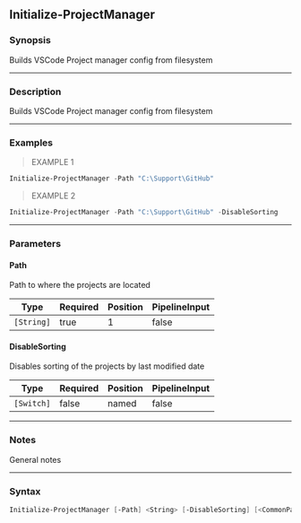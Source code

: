 Initialize-ProjectManager
-------------------------

### Synopsis
Builds VSCode Project manager config from filesystem

---

### Description

Builds VSCode Project manager config from filesystem

---

### Examples
> EXAMPLE 1

```PowerShell
Initialize-ProjectManager -Path "C:\Support\GitHub"
```
> EXAMPLE 2

```PowerShell
Initialize-ProjectManager -Path "C:\Support\GitHub" -DisableSorting
```

---

### Parameters
#### **Path**
Path to where the projects are located

|Type      |Required|Position|PipelineInput|
|----------|--------|--------|-------------|
|`[String]`|true    |1       |false        |

#### **DisableSorting**
Disables sorting of the projects by last modified date

|Type      |Required|Position|PipelineInput|
|----------|--------|--------|-------------|
|`[Switch]`|false   |named   |false        |

---

### Notes
General notes

---

### Syntax
```PowerShell
Initialize-ProjectManager [-Path] <String> [-DisableSorting] [<CommonParameters>]
```
